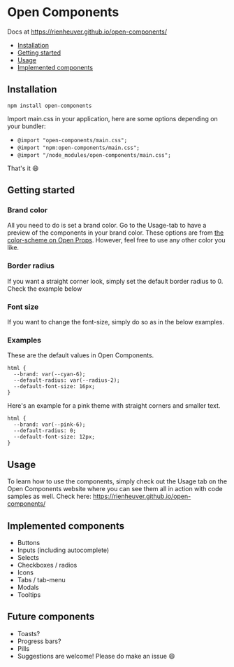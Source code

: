 # Open Components

Docs at https://rienheuver.github.io/open-components/

- [Installation](#installation)
- [Getting started](#getting-started)
- [Usage](#usage)
- [Implemented components](#implemented-components)

## Installation

`npm install open-components`

Import main.css in your application, here are some options depending on your bundler:

- `@import "open-components/main.css";`
- `@import "npm:open-components/main.css";`
- `@import "/node_modules/open-components/main.css";`

That's it 😄

## Getting started

### Brand color

All you need to do is set a brand color. Go to the Usage-tab to have a preview of the components in your brand color. These options are from
[the color-scheme on Open Props](https://open-props.style/#colors). However, feel free to use any other color you like.

### Border radius

If you want a straight corner look, simply set the default border radius to 0. Check the example below

### Font size

If you want to change the font-size, simply do so as in the below examples.

### Examples

These are the default values in Open Components.

```
html {
  --brand: var(--cyan-6);
  --default-radius: var(--radius-2);
  --default-font-size: 16px;
}
```

Here's an example for a pink theme with straight corners and smaller text.

```
html {
  --brand: var(--pink-6);
  --default-radius: 0;
  --default-font-size: 12px;
}
```

## Usage

To learn how to use the components, simply check out the Usage tab on the Open Components website where you can see them all in action with code samples as well. Check here: https://rienheuver.github.io/open-components/

## Implemented components

- Buttons
- Inputs (including autocomplete)
- Selects
- Checkboxes / radios
- Icons
- Tabs / tab-menu
- Modals
- Tooltips

## Future components

- Toasts?
- Progress bars?
- Pills
- Suggestions are welcome! Please do make an issue 😄
